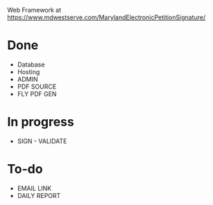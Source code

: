 Web Framework at https://www.mdwestserve.com/MarylandElectronicPetitionSignature/
# Done
* Database
* Hosting
* ADMIN 
* PDF SOURCE 
* FLY PDF GEN 

# In progress
* SIGN - VALIDATE 

# To-do
* EMAIL LINK 
* DAILY REPORT

